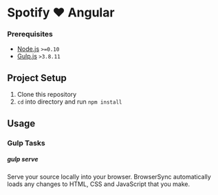 # Spotify &#9829; Angular

### Prerequisites
- [Node.js](https://nodejs.org) `>=0.10`
- [Gulp.js](http://gulpjs.com) `>3.8.11`

## Project Setup

1. Clone this repository
2. `cd` into directory and run `npm install`

## Usage

### Gulp Tasks
##### gulp serve
Serve your source locally into your browser. BrowserSync automatically loads any changes to HTML, CSS and JavaScript that you make.
